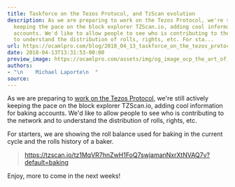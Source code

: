 ```yaml
---
title: Taskforce on the Tezos Protocol, and TzScan evolution
description: As we are preparing to work on the Tezos Protocol, we're still actively
  keeping the pace on the block explorer TZScan.io, adding cool information for baking
  accounts. We'd like to allow people to see who is contributing to the network and
  to understand the distribution of rolls, rights, etc. For sta...
url: https://ocamlpro.com/blog/2018_04_13_taskforce_on_the_tezos_protocol_and_tzscan_evolution
date: 2018-04-13T13:31:53-00:00
preview_image: https://ocamlpro.com/assets/img/og_image_ocp_the_art_of_prog.png
authors:
- "\n    Michael Laporte\n  "
source:
---
```


<p>As we are preparing to <a href="https://twitter.com/TezosFoundation/status/984814729213480960">work on the Tezos Protocol</a>, we're still actively keeping the pace on the block explorer TZScan.io, adding cool information for baking accounts. We'd like to allow people to see who is contributing to the network and to understand the distribution of rolls, rights, etc.</p>
<p>For starters, we are showing the roll balance used for baking in the current cycle and the rolls history of a baker.</p>
<blockquote>
<p><a href="https://tzscan.io/tz1MqVR7hnZwH1FoQ7swjamanNxrXtNVAQ7v?default=baking">https://tzscan.io/tz1MqVR7hnZwH1FoQ7swjamanNxrXtNVAQ7v?default=baking</a></p>
</blockquote>
<p>Enjoy, more to come in the next weeks!</p>

